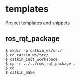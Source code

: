 # templates
Project templates and snippets


ros_rqt_package
---------------

```
$ mkdir -p catkin_ws/src/
$ cd catkin_ws/src/
$ catkin_init_workspace
$ cp -r ../../ros_rqt_package .
$ cd ..
$ catkin_make
```

